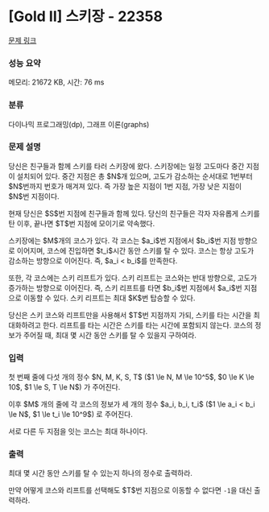 # [Gold II] 스키장 - 22358 

[문제 링크](https://www.acmicpc.net/problem/22358) 

### 성능 요약

메모리: 21672 KB, 시간: 76 ms

### 분류

다이나믹 프로그래밍(dp), 그래프 이론(graphs)

### 문제 설명

<p>당신은 친구들과 함께 스키를 타러 스키장에 왔다. 스키장에는 일정 고도마다 중간 지점이 설치되어 있다. 중간 지점은 총 $N$개 있으며, 고도가 감소하는 순서대로 1번부터 $N$번까지 번호가 매겨져 있다. 즉 가장 높은 지점이 1번 지점, 가장 낮은 지점이 $N$번 지점이다.</p>

<p>현재 당신은 $S$번 지점에 친구들과 함께 있다. 당신의 친구들은 각자 자유롭게 스키를 탄 이후, 끝나면 $T$번 지점에 모이기로 약속했다.</p>

<p>스키장에는 $M$개의 코스가 있다. 각 코스는 $a_i$번 지점에서 $b_i$번 지점 방향으로 이어지며, 코스에 진입하면 $t_i$시간 동안 스키를 탈 수 있다. 코스는 항상 고도가 감소하는 방향으로 이어진다. 즉, $a_i < b_i$를 만족한다. </p>

<p>또한, 각 코스에는 스키 리프트가 있다. 스키 리프트는 코스와는 반대 방향으로, 고도가 증가하는 방향으로 이어진다. 즉, 스키 리프트를 타면 $b_i$번 지점에서 $a_i$번 지점으로 이동할 수 있다. 스키 리프트는 최대 $K$번 탑승할 수 있다. </p>

<p>당신은 스키 코스와 리프트만을 사용해서 $T$번 지점까지 가되, 스키를 타는 시간을 최대화하려고 한다. 리프트를 타는 시간은 스키를 타는 시간에 포함되지 않는다. 코스의 정보가 주어질 때, 최대 몇 시간 동안 스키를 탈 수 있을지 구하여라.</p>

### 입력 

 <p>첫 번째 줄에 다섯 개의 정수 $N, M, K, S, T$ ($1 \le N, M \le 10^5$, $0 \le K \le 10$, $1 \le S, T \le N$) 가 주어진다. </p>

<p>이후 $M$ 개의 줄에 각 코스의 정보가 세 개의 정수 $a_i, b_i, t_i$ ($1 \le a_i < b_i \le N$, $1 \le t_i \le 10^9$) 로 주어진다. </p>

<p>서로 다른 두 지점을 잇는 코스는 최대 하나이다.</p>

### 출력 

 <p>최대 몇 시간 동안 스키를 탈 수 있는지 하나의 정수로 출력하라.</p>

<p>만약 어떻게 코스와 리프트를 선택해도 $T$번 지점으로 이동할 수 없다면 <code>-1</code>을 대신 출력하라.</p>

